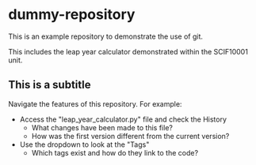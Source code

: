 # dummy-repository

This is an example repository to demonstrate the use of git.

This includes the leap year calculator demonstrated within the SCIF10001 unit.

## This is a subtitle

Navigate the features of this repository. For example:

 - Access the "leap_year_calculator.py" file and check the History
    - What changes have been made to this file?
    - How was the first version different from the current version?
 - Use the dropdown to look at the "Tags"
    - Which tags exist and how do they link to the code?


